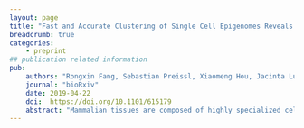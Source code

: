 ```yaml
---
layout: page
title: "Fast and Accurate Clustering of Single Cell Epigenomes Reveals Cis-Regulatory Elements in Rare Cell Types"
breadcrumb: true
categories:
    - preprint
## publication related information
pub:
    authors: "Rongxin Fang, Sebastian Preissl, Xiaomeng Hou, Jacinta Lucero, Xinxin Wang, Amir Motamedi, Andrew K. Shiau, Eran A. Mukamel, Yanxiao Zhang, M. Margarita Behrens, Joseph Ecker, Bing Ren"
    journal: "bioRxiv"
    date: 2019-04-22
    doi:  https://doi.org/10.1101/615179
    abstract: "Mammalian tissues are composed of highly specialized cell types defined by distinct gene expression patterns. Identification of cis-regulatory elements responsible for cell-type specific gene expression is essential for understanding the origin of the cellular diversity. Conventional assays to map cis-elements via open chromatin analysis of primary tissues fail to resolve their cell type specificity and lack the sensitivity to identify cis-elements in rare cell types. Single nucleus analysis of transposase-accessible chromatin (ATAC-seq) can overcome this limitation, but current analysis methods begin with pre-defined genomic regions of accessibility and are therefore biased toward the dominant population of a tissue. Here we report a method, Single Nucleus Analysis Pipeline for ATAC-seq (SnapATAC), that can efficiently dissect cellular heterogeneity in an unbiased manner using single nucleus ATAC-seq datasets and identify candidate regulatory sequences in constituent cell types. We demonstrate that SnapATAC outperforms existing methods in both accuracy and scalability. We further analyze 64,795 single cell chromatin profiles from the secondary motor cortex of mouse brain, creating a chromatin landscape atlas with unprecedent resolution, including over 300,000 candidate cis-regulatory elements in nearly 50 distinct cell populations. These results demonstrate a systematic approach for comprehensive analysis of cis-regulatory sequences in the mammalian genomes."
---
```

